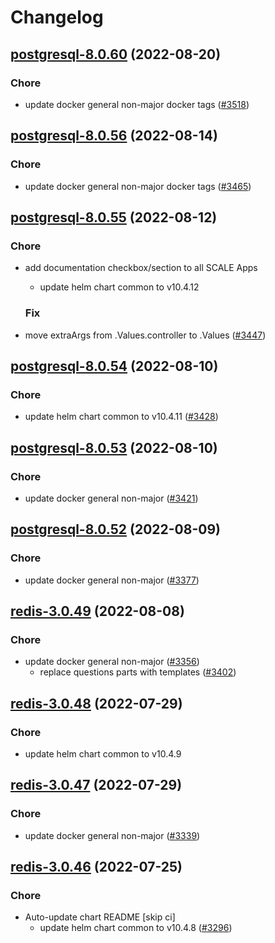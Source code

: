 # Changelog



## [postgresql-8.0.60](https://github.com/truecharts/charts/compare/postgresql-8.0.59...postgresql-8.0.60) (2022-08-20)

### Chore

- update docker general non-major docker tags ([#3518](https://github.com/truecharts/charts/issues/3518))






## [postgresql-8.0.56](https://github.com/truecharts/charts/compare/postgresql-8.0.55...postgresql-8.0.56) (2022-08-14)

### Chore

- update docker general non-major docker tags ([#3465](https://github.com/truecharts/charts/issues/3465))




## [postgresql-8.0.55](https://github.com/truecharts/charts/compare/postgresql-8.0.54...postgresql-8.0.55) (2022-08-12)

### Chore

- add documentation checkbox/section to all SCALE Apps
  - update helm chart common to v10.4.12

  ### Fix

- move extraArgs from .Values.controller to .Values ([#3447](https://github.com/truecharts/charts/issues/3447))




## [postgresql-8.0.54](https://github.com/truecharts/charts/compare/postgresql-8.0.53...postgresql-8.0.54) (2022-08-10)

### Chore

- update helm chart common to v10.4.11 ([#3428](https://github.com/truecharts/charts/issues/3428))




## [postgresql-8.0.53](https://github.com/truecharts/charts/compare/postgresql-8.0.52...postgresql-8.0.53) (2022-08-10)

### Chore

- update docker general non-major ([#3421](https://github.com/truecharts/charts/issues/3421))




## [postgresql-8.0.52](https://github.com/truecharts/charts/compare/postgresql-8.0.51...postgresql-8.0.52) (2022-08-09)

### Chore

- update docker general non-major ([#3377](https://github.com/truecharts/charts/issues/3377))




## [redis-3.0.49](https://github.com/truecharts/charts/compare/redis-3.0.48...redis-3.0.49) (2022-08-08)

### Chore

- update docker general non-major ([#3356](https://github.com/truecharts/charts/issues/3356))
  - replace questions parts with templates ([#3402](https://github.com/truecharts/charts/issues/3402))




## [redis-3.0.48](https://github.com/truecharts/apps/compare/redis-3.0.47...redis-3.0.48) (2022-07-29)

### Chore

- update helm chart common to v10.4.9




## [redis-3.0.47](https://github.com/truecharts/apps/compare/redisinsight-0.0.14...redis-3.0.47) (2022-07-29)

### Chore

- update docker general non-major ([#3339](https://github.com/truecharts/apps/issues/3339))




## [redis-3.0.46](https://github.com/truecharts/apps/compare/redisinsight-0.0.12...redis-3.0.46) (2022-07-25)

### Chore

- Auto-update chart README [skip ci]
  - update helm chart common to v10.4.8 ([#3296](https://github.com/truecharts/apps/issues/3296))
